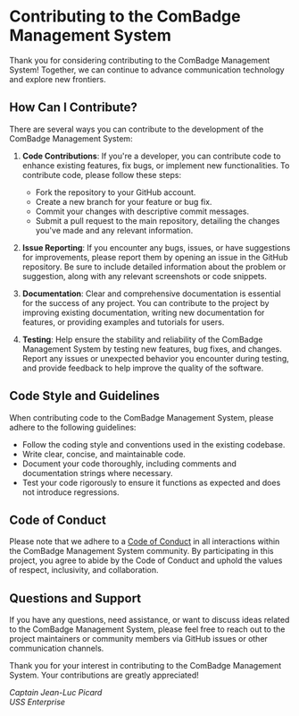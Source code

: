 # Contributing to the ComBadge Management System

Thank you for considering contributing to the ComBadge Management System! Together, we can continue to advance communication technology and explore new frontiers.

## How Can I Contribute?

There are several ways you can contribute to the development of the ComBadge Management System:

1. **Code Contributions**: If you're a developer, you can contribute code to enhance existing features, fix bugs, or implement new functionalities. To contribute code, please follow these steps:
   - Fork the repository to your GitHub account.
   - Create a new branch for your feature or bug fix.
   - Commit your changes with descriptive commit messages.
   - Submit a pull request to the main repository, detailing the changes you've made and any relevant information.

2. **Issue Reporting**: If you encounter any bugs, issues, or have suggestions for improvements, please report them by opening an issue in the GitHub repository. Be sure to include detailed information about the problem or suggestion, along with any relevant screenshots or code snippets.

3. **Documentation**: Clear and comprehensive documentation is essential for the success of any project. You can contribute to the project by improving existing documentation, writing new documentation for features, or providing examples and tutorials for users.

4. **Testing**: Help ensure the stability and reliability of the ComBadge Management System by testing new features, bug fixes, and changes. Report any issues or unexpected behavior you encounter during testing, and provide feedback to help improve the quality of the software.

## Code Style and Guidelines

When contributing code to the ComBadge Management System, please adhere to the following guidelines:
- Follow the coding style and conventions used in the existing codebase.
- Write clear, concise, and maintainable code.
- Document your code thoroughly, including comments and documentation strings where necessary.
- Test your code rigorously to ensure it functions as expected and does not introduce regressions.

## Code of Conduct

Please note that we adhere to a [Code of Conduct](CODE_OF_CONDUCT.md) in all interactions within the ComBadge Management System community. By participating in this project, you agree to abide by the Code of Conduct and uphold the values of respect, inclusivity, and collaboration.

## Questions and Support

If you have any questions, need assistance, or want to discuss ideas related to the ComBadge Management System, please feel free to reach out to the project maintainers or community members via GitHub issues or other communication channels.

Thank you for your interest in contributing to the ComBadge Management System. Your contributions are greatly appreciated!

*Captain Jean-Luc Picard  
USS Enterprise*
